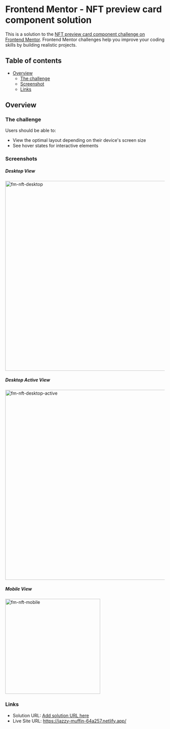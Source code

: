 # Frontend Mentor - NFT preview card component solution

This is a solution to the [NFT preview card component challenge on Frontend Mentor](https://www.frontendmentor.io/challenges/nft-preview-card-component-SbdUL_w0U). Frontend Mentor challenges help you improve your coding skills by building realistic projects.

## Table of contents

- [Overview](#overview)
  - [The challenge](#the-challenge)
  - [Screenshot](#screenshot)
  - [Links](#links)

## Overview

### The challenge

Users should be able to:

- View the optimal layout depending on their device's screen size
- See hover states for interactive elements

### Screenshots

##### Desktop View

<img width="600" alt="fm-nft-desktop" src="https://github.com/gracepal/frontend-mentor/assets/131278381/b428dec7-e91d-4e38-bc18-122665ebcdcf">

##### Desktop Active View

<img width="600" alt="fm-nft-desktop-active" src="https://github.com/gracepal/frontend-mentor/assets/131278381/a623b521-0a0e-4d38-8d82-c703b9e0c3d5">

##### Mobile View

<img width="300" alt="fm-nft-mobile" src="https://github.com/gracepal/frontend-mentor/assets/131278381/b2fe9598-16e1-4f41-8b2a-5d797a24ba1f">

### Links

- Solution URL: [Add solution URL here](https://your-solution-url.com)
- Live Site URL: https://jazzy-muffin-64a257.netlify.app/
